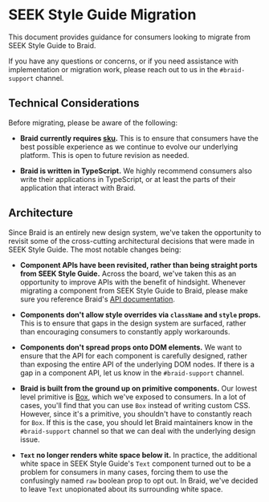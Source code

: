 # SEEK Style Guide Migration

This document provides guidance for consumers looking to migrate from SEEK Style Guide to Braid.

If you have any questions or concerns, or if you need assistance with implementation or migration work, please reach out to us in the `#braid-support` channel.

## Technical Considerations

Before migrating, please be aware of the following:

- **Braid currently requires [sku](https://github.com/seek-oss/sku).** This is to ensure that consumers have the best possible experience as we continue to evolve our underlying platform. This is open to future revision as needed.

- **Braid is written in TypeScript.** We highly recommend consumers also write their applications in TypeScript, or at least the parts of their application that interact with Braid.

## Architecture

Since Braid is an entirely new design system, we've taken the opportunity to revisit some of the cross-cutting architectural decisions that were made in SEEK Style Guide. The most notable changes being:

- **Component APIs have been revisited, rather than being straight ports from SEEK Style Guide.** Across the board, we've taken this as an opportunity to improve APIs with the benefit of hindsight. Whenever migrating a component from SEEK Style Guide to Braid, please make sure you reference Braid's [API documentation](https://seek-oss.github.io/braid-design-system/components).

- **Components don't allow style overrides via `className` and `style` props.** This is to ensure that gaps in the design system are surfaced, rather than encouraging consumers to constantly apply workarounds.

- **Components don't spread props onto DOM elements.** We want to ensure that the API for each component is carefully designed, rather than exposing the entire API of the underlying DOM nodes. If there is a gap in a component API, let us know in the `#braid-support` channel.

- **Braid is built from the ground up on primitive components.** Our lowest level primitive is [Box](https://seek-oss.github.io/braid-design-system/components/Box), which we've exposed to consumers. In a lot of cases, you'll find that you can use `Box` instead of writing custom CSS. However, since it's a primitive, you shouldn't have to constantly reach for `Box`. If this is the case, you should let Braid maintainers know in the `#braid-support` channel so that we can deal with the underlying design issue.

- **`Text` no longer renders white space below it.** In practice, the additional white space in SEEK Style Guide's `Text` component turned out to be a problem for consumers in many cases, forcing them to use the confusingly named `raw` boolean prop to opt out. In Braid, we've decided to leave `Text` unopionated about its surrounding white space.
